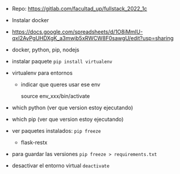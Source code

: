 

- Repo: https://gitlab.com/facultad_up/fullstack_2022_1c

- Instalar docker

- https://docs.google.com/spreadsheets/d/1O8iMmIU-qxI2AyPgUHDXgK_a3mwjb5xRWCW8F0sawgU/edit?usp=sharing

- docker,  python, pip, nodejs


- instalar paquete `pip install virtualenv`

- virtualenv para entornos
    - indicar que queres usar ese env

        source env_xxx/bin/activate

- which python (ver que version estoy ejecutando)

- which pip (ver que version estoy ejecutando)

- ver paquetes instalados: `pip freeze`

    - flask-restx

- para guardar las versiones `pip freeze > requirements.txt`


- desactivar el entorno virtual `deactivate`